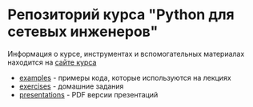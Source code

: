 # Репозиторий курса "Python для сетевых инженеров"

Информация о курсе, инструментах и вспомогательных материалах находится на [сайте курса](https://pyneng.github.io/)


* [examples](https://github.com/pyneng/pyneng-online-jan-apr-2018/tree/master/examples) - примеры кода, которые используются на лекциях
* [exercises](https://github.com/pyneng/pyneng-online-jan-apr-2018/tree/master/exercises) - домашние задания
* [presentations](https://github.com/pyneng/pyneng-online-jan-apr-2018/tree/master/presentations) - PDF версии презентаций

